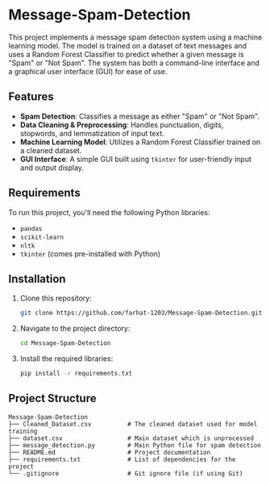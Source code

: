 # Message-Spam-Detection
This project implements a message spam detection system using a machine learning model. The model is trained on a dataset of text messages and uses a Random Forest Classifier to predict whether a given message is "Spam" or "Not Spam". The system has both a command-line interface and a graphical user interface (GUI) for ease of use.

## Features
- **Spam Detection**: Classifies a message as either "Spam" or "Not Spam".
- **Data Cleaning & Preprocessing**: Handles punctuation, digits, stopwords, and lemmatization of input text.
- **Machine Learning Model**: Utilizes a Random Forest Classifier trained on a cleaned dataset.
- **GUI Interface**: A simple GUI built using `tkinter` for user-friendly input and output display.

## Requirements
To run this project, you'll need the following Python libraries:

- `pandas`
- `scikit-learn`
- `nltk`
- `tkinter` (comes pre-installed with Python)

## Installation

1. Clone this repository:
   ```bash
   git clone https://github.com/farhat-1203/Message-Spam-Detection.git
   ```
2. Navigate to the project directory:
   ```bash
   cd Message-Spam-Detection
   ```
3. Install the required libraries:
   ```bash
   pip install -r requirements.txt
   ```
   
## Project Structure
```
Message-Spam-Detection
├── Cleaned_Dataset.csv          # The cleaned dataset used for model training
├── dataset.csv                  # Main dataset which is unprocessed
├── message_detection.py         # Main Python file for spam detection
├── README.md                    # Project documentation
├── requirements.txt             # List of dependencies for the project
└── .gitignore                   # Git ignore file (if using Git)
```
